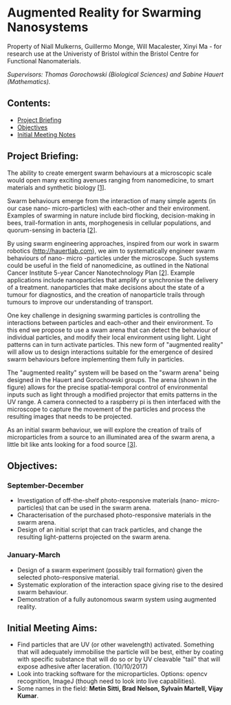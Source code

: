# Augmented Reality for Swarming Nanosystems
Property of Niall Mulkerns, Guillermo Monge, Will Macalester, Xinyi Ma - for research use at the Univeristy of Bristol within the Bristol Centre for Functional Nanomaterials. 

*Supervisors: 	Thomas Gorochowski (Biological Sciences) and Sabine Hauert (Mathematics).*

## Contents:

- [Project Briefing](#project-briefing)
- [Objectives](#objectives)
- [Initial Meeting Notes](#initial-meeting-notes)

## Project Briefing:

The ability to create emergent swarm behaviours at a microscopic scale would open many exciting avenues ranging from nanomedicine, to smart materials and synthetic biology [[1]](https://ac.els-cdn.com/S1748013213001138/1-s2.0-S1748013213001138-main.pdf?_tid=9c812716-a200-11e7-9124-00000aab0f26&acdnat=1506351096_a5decc7d2a13a12a911bfb301b2ab5e8).

Swarm behaviours emerge from the interaction of many simple agents (in our case nano- micro-particles) with each-other and their environment. Examples of swarming in nature include bird flocking, decision-making in bees, trail-formation in ants, morphogenesis in cellular populations, and quorum-sensing in bacteria [[2]](http://www.sciencedirect.com/science/article/pii/S0167779914001334).

By using swarm engineering approaches, inspired from our work in swarm robotics (http://hauertlab.com), we aim to systematically engineer swarm behaviours of nano- micro -particles under the microscope. Such systems could be useful in the field of nanomedicine, as outlined in the National Cancer Institute 5-year Cancer Nanotechnology Plan [[2]](http://www.sciencedirect.com/science/article/pii/S0167779914001334). Example applications include nanoparticles that amplify or synchronise the delivery of a treatment. nanoparticles that make decisions about the state of a tumour for diagnostics, and the creation of nanoparticle trails through tumours to improve our understanding of transport.

One key challenge in designing swarming particles is controlling the interactions between particles and each-other and their environment. To this end we propose to use a swam arena that can detect the behaviour of individual particles, and modify their local environment using light. Light patterns can in turn activate particles. This new form of "augmented reality" will allow us to design interactions suitable for the emergence of desired swarm behaviours before implementing them fully in particles.

The "augmented reality" system will be based on the "swarm arena" being designed in the Hauert and Gorochowski groups. The arena (shown in the figure) allows for the precise spatial-temporal control of environmental inputs such as light through a modified projector that emits patterns in the UV range. A camera connected to a raspberry pi is then interfaced with the microscope to capture the movement of the particles and process the resulting images that needs to be projected.

As an initial swarm behaviour, we will explore the creation of trails of microparticles from a source to an illuminated area of the swarm arena, a little bit like ants looking for a food source [[3]](https://link.springer.com/content/pdf/10.1007%2Fs11721-008-0013-5.pdf). 

## Objectives:

### September-December

- Investigation of off-the-shelf photo-responsive materials (nano- micro-particles) that can be used in the swarm arena.
- Characterisation of the purchased photo-responsive materials in the swarm arena.
- Design of an initial script that can track particles, and change the resulting light-patterns projected on the swarm arena.    

### January-March

- Design of a swarm experiment (possibly trail formation) given the selected photo-responsive material.
- Systematic exploration of the interaction space giving rise to the desired swarm behaviour.
- Demonstration of a fully autonomous swarm system using augmented reality.

## Initial Meeting Aims:

- Find particles that are UV (or other wavelength) activated. Something that will adequately immobilise the particle will be best, either by coating with specific substance that will do so or by UV cleavable "tail" that will expose adhesive after laceration. (10/10/2017)
- Look into tracking software for the microparticles. Options: opencv recognition, ImageJ (though need to look into live capabilities).
- Some names in the field: **Metin Sitti, Brad Nelson, Sylvain Martell, Vijay Kumar**. 

